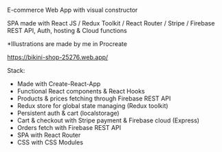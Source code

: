E-commerce Web App with visual constructor

SPA made with React JS / Redux Toolkit / React Router / Stripe / Firebase REST API, Auth, hosting & Cloud functions

*Illustrations are made by me in Procreate

https://bikini-shop-25276.web.app/

Stack: 
- Made with Create-React-App
- Functional React components & React Hooks
- Products & prices fetching through Firebase REST API
- Redux store for global state managing (Redux toolkit)
- Persistent auth & cart (localstorage)
- Cart & checkout with Stripe payment & Firebase cloud (Express)
- Orders fetch with Firebase REST API
- SPA with React Router
- CSS with CSS Modules
